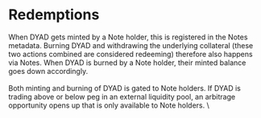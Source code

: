 # Redemptions

When DYAD gets minted by a Note holder, this is registered in the Notes metadata. Burning DYAD and withdrawing the underlying collateral (these two actions combined are considered redeeming) therefore also happens via Notes. When DYAD is burned by a Note holder, their minted balance goes down accordingly. \
\
Both minting and burning of DYAD is gated to Note holders. If DYAD is trading above or below peg in an external liquidity pool, an arbitrage opportunity opens up that is only available to Note holders. \

